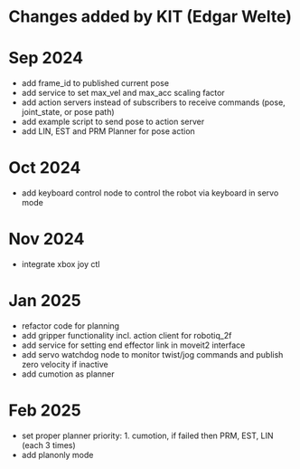 # Changes added by KIT (Edgar Welte)

# Sep 2024

- add frame_id to published current pose
- add service to set max_vel and max_acc scaling factor
- add action servers instead of subscribers to receive commands (pose, joint_state, or pose path)
- add example script to send pose to action server
- add LIN, EST and PRM Planner for pose action

# Oct 2024

- add keyboard control node to control the robot via keyboard in servo mode

# Nov 2024
- integrate xbox joy ctl


# Jan 2025

- refactor code for planning
- add gripper functionality incl. action client for robotiq_2f
- add service for setting end effector link in moveit2 interface
- add servo watchdog node to monitor twist/jog commands and publish zero velocity if inactive
- add cumotion as planner

# Feb 2025
- set proper planner priority: 1. cumotion, if failed then PRM, EST, LIN (each 3 times)
- add planonly mode